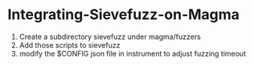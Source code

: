 # Integrating-Sievefuzz-on-Magma

1) Create a subdirectory sievefuzz under magma/fuzzers
2) Add those scripts to sievefuzz
3) modify the $CONFIG json file in instrument to adjust fuzzing timeout
